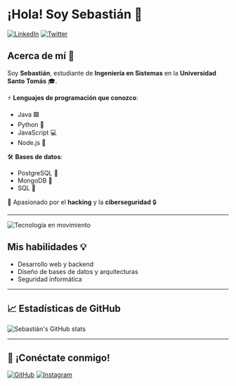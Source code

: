 # ¡Hola! Soy Sebastián 👋

[![LinkedIn](https://img.shields.io/badge/LinkedIn-%230077B5?style=for-the-badge&logo=linkedin&logoColor=white)](https://www.linkedin.com/in/sebastian/)
[![Twitter](https://img.shields.io/badge/Twitter-%231DA1F2?style=for-the-badge&logo=twitter&logoColor=white)](https://twitter.com/sebastian)

## Acerca de mí 🤖

Soy **Sebastián**, estudiante de **Ingeniería en Sistemas** en la **Universidad Santo Tomás** 🎓.

⚡ **Lenguajes de programación que conozco**:
- Java 🟩
- Python 🐍
- JavaScript 💻
- Node.js 🚀

🛠️ **Bases de datos**:
- PostgreSQL 🐘
- MongoDB 🍃
- SQL 🧮

🔐 Apasionado por el **hacking** y la **ciberseguridad** 🔒

---

![Tecnología en movimiento]([https://media.giphy.com/media/26xBzvweH2e79Hj9C/giphy.gif](https://giphy.com/gifs/security-hacker-vulnerability-ohONS2y8GTDoI))

## Mis habilidades 💡

- Desarrollo web y backend
- Diseño de bases de datos y arquitecturas
- Seguridad informática

---

## 📈 Estadísticas de GitHub

![Sebastián's GitHub stats](https://github-readme-stats.vercel.app/api?username=sebas&show_icons=true&count_private=true&hide=prs&theme=radical)

---

## 🚀 ¡Conéctate conmigo!

[![GitHub](https://img.shields.io/badge/GitHub-%23121011?style=for-the-badge&logo=github&logoColor=white)](https://github.com/sebas)
[![Instagram](https://img.shields.io/badge/Instagram-%23E4405F?style=for-the-badge&logo=instagram&logoColor=white)](https://instagram.com/sebastian)
